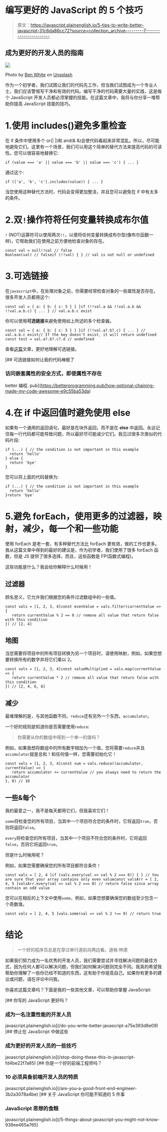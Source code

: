 # 编写更好的 JavaScript 的 5 个技巧

> 原文：<https://javascript.plainenglish.io/5-tips-to-write-better-javascript-31c6da86cc72?source=collection_archive---------7----------------------->

## 成为更好的开发人员的指南

![](img/b8ca16f713f9302b6ab345d319af930d.png)

Photo by [Ben White](https://unsplash.com/@benwhitephotography?utm_source=medium&utm_medium=referral) on [Unsplash](https://unsplash.com?utm_source=medium&utm_medium=referral)

作为一个初学者，我们试图让我们的代码先工作，但当我们试图成为一个专业人士，我们应该警惕写干净和有效的代码。编写干净的代码需要大量的实践，这是每个 JavaScript 开发人员都必须掌握的技能。在这篇文章中，我将与你分享一堆帮助你提高 JavaScript 技能的技巧。

# 1.使用 includes()避免多重检查

在 if 条件中使用多个 or(| |)和 and(& &)会使代码看起来非常混乱。所以，尽可能地避免它们。这里有一个场景，我们可以用这个简单的替代方法来提高代码的可读性。您可以很容易地替换它:

```
if (value === 'a' || value === 'b' || value === 'c') { ... }
```

通过这个:

```
if (['a', 'b', 'c'].includes(value)) { ... }
```

当您使用这种替代方法时，代码会变得更加整洁，并且您可以避免在 if 中有太多的条件。

# 2.双`!`操作符将任何变量转换成布尔值

`!` (NOT)运算符可以使用两次`!!`，以便将任何变量转换成布尔型(像布尔函数一样)，它帮助我们在使用之前方便地检查对象的存在。

```
const val = null!!val // false
Boolean(val) // falseif (!!val) { } // val is not null or undefined
```

# 3.可选链接

在`javascript`中，在处理对象之前，你需要经常检查对象的一些属性是否存在。很多开发人员都用这个:

```
const val = { a: { b: { c: 5 } } }if (!!val.a && !!val.a.b && !!val.a.b.c) { ... } // val.a.b.c exist
```

你可以使用**可选链接**来避免使用如上所述的多个检查器。

```
const val = { a: { b: { c: 5 } } }if (!!val.a?.b?.c) { ... } // val.a.b.c exist// If the key doesn't exist, it will return undefined
const test = val.a?.b?.c?.d // undefined
```

查看[这篇](https://betterprogramming.pub/how-optional-chaining-made-my-code-awesome-e9c55ba53da?source=friends_link&sk=43bc79a80a0828bcd5efc0be31db4037)文章，更好地理解可选链接。

[](https://betterprogramming.pub/how-optional-chaining-made-my-code-awesome-e9c55ba53da) [## 可选链接如何让我的代码棒极了

### 访问嵌套属性的安全方式，即使属性不存在

better 编程. pub](https://betterprogramming.pub/how-optional-chaining-made-my-code-awesome-e9c55ba53da) 

# 4.在 if 中返回值时避免使用 else

如果有一个通用的返回语句，最好是在块外返回，而不是在 **else** 中返回。永远记住每一行代码都可能导致问题，所以最好尽可能减少它们。我见过很多次类似的代码片段:

```
if (...) { // the condition is not important in this example
  return 'hello'
} else {
  return 'bye'
}
```

您可以将上面的代码替换为:

```
if (...) { // the condition is not important in this example
  return 'hello'
}return 'bye'
```

# 5.避免 forEach，使用更多的过滤器，映射，减少，每一个和一些功能

使用 forEach 是老一套，有多种替代方法比 forEach 更有效，做的工作也更多。我从这篇文章中得到的最好的建议是，作为初学者，我们使用了很多 forEach 函数，但是 JS 提供了很多选择，而且，这些函数是 FP(函数式编程)。

这些功能是什么？我会给你解释什么时候用！

## 过滤器

顾名思义，它允许我们根据您的条件过滤数组中的一些值。

```
const vals = [1, 2, 3, 4]const evenValue = vals.filter(currentValue => {
   return currentValue % 2 == 0 // remove all value that return false with this condition
}) // [2, 4]
```

## 地图

当您需要将项目中的所有项目转换为另一个项目时，请使用映射，例如，如果您想要转换所有的数字并将它们乘以 2。

```
const vals = [1, 2, 3, 4]const valueMultiplied = vals.map(currentValue => {
   return currentValue * 2 // remove all value that return false with this condition
}) // [2, 4, 6, 8]
```

## 减少

最难理解的是，与其他函数不同，`reduce`还有另外一个东西，`accumulator`。

一个好的规则是知道你是否需要使用`reduce`:

> 你需要从你的数组中得到一个单一的值吗？

例如，如果我想将数组中的所有数字相加为一个值，您将需要`reduce`并且`accumulator`就是总和！和任何值一样，您需要初始化它！

```
const vals = [1, 2, 3, 4]const sum = vals.reduce((accumulator, currentValue) => {
   return accumulator += currentValue // you always need to return the accumulator
}, 0) // 10
```

## 一些&每个

我的最爱之一，我不是每天都用它们，但我喜欢它们！

`some`将检查您的所有项目，当其中一个项目符合您的条件时，它将返回`true`，否则将返回`false`。

`every`将检查您的所有项目，当其中一个项目不符合您的条件时，它将返回`false`，否则它将返回`true`。

但是什么时候用呢？

例如，如果您需要确保您的所有项目都符合条件！

```
const vals = [ 2, 4 ]if (vals.every(val => val % 2 === 0)) { } // You are sure that your array contains only even valueconst valsArr = [ 2, 4, 5 ]valsArr.every(val => val % 2 === 0) // return false since array contain an odd value
```

您可以在相反的上下文中使用`some`，例如，如果您想要确保您的数组至少包含一个奇数值。

```
const vals = [ 2, 4, 5 ]vals.some(val => val % 2 !== 0) // return true
```

# 结论

> 一个好的程序员总是在穿过单行道前向两边看。道格·林德

如果我们努力成为一名优秀的开发人员，我们需要尝试并寻找解决问题的最佳方式，因为任何人都可以解决问题，但我们如何解决问题则完全不同。我真的希望我帮助你理解了一些你已经不知道的东西，这有助于你提高自己。如果你有更多的建议或问题，请在评论中问我。

你喜欢这篇文章吗？下面是我的一些其他文章，可以帮助你掌握 JavaScript:

[](/do-you-write-better-javascript-a75e393d8e09) [## 你写的 JavaScript 更好吗？

### 成为一名注重性能的开发人员

javascript.plainenglish.io](/do-you-write-better-javascript-a75e393d8e09) [](/stop-doing-these-this-in-javascript-fd4be22f7a85) [## 停止在 JavaScript 中做这些

### 成为更好的开发人员的一些技巧

javascript.plainenglish.io](/stop-doing-these-this-in-javascript-fd4be22f7a85) [](/are-you-a-good-front-end-engineer-3b2a3078a4be) [## 你是一个好的前端工程师吗？

### 10 必须具备前端开发人员的特质

javascript.plainenglish.io](/are-you-a-good-front-end-engineer-3b2a3078a4be) [](/5-things-about-javascript-you-might-not-know-938ee465a765) [## 关于 JavaScript 你可能不知道的 5 件事

### JavaScript 思想的食粮

javascript.plainenglish.io](/5-things-about-javascript-you-might-not-know-938ee465a765)